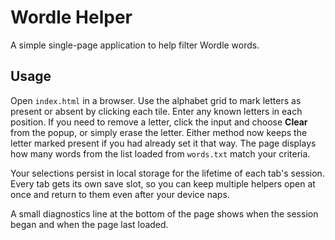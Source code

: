 # Wordle Helper

A simple single-page application to help filter Wordle words.

## Usage

Open `index.html` in a browser. Use the alphabet grid to mark letters as present or absent by clicking each tile. Enter any known letters in each position. If you need to remove a letter, click the input and choose **Clear** from the popup, or simply erase the letter. Either method now keeps the letter marked present if you had already set it that way. The page displays how many words from the list loaded from `words.txt` match your criteria.

Your selections persist in local storage for the lifetime of each tab's session. Every tab gets its own save slot, so you can keep multiple helpers open at once and return to them even after your device naps.

A small diagnostics line at the bottom of the page shows when the session began and when the page last loaded.
